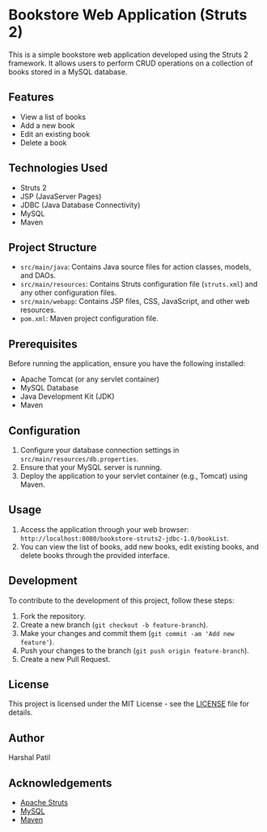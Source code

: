 # Bookstore Web Application (Struts 2)

This is a simple bookstore web application developed using the Struts 2 framework. It allows users to perform CRUD operations on a collection of books stored in a MySQL database.

## Features

- View a list of books
- Add a new book
- Edit an existing book
- Delete a book

## Technologies Used

- Struts 2
- JSP (JavaServer Pages)
- JDBC (Java Database Connectivity)
- MySQL
- Maven

## Project Structure

- `src/main/java`: Contains Java source files for action classes, models, and DAOs.
- `src/main/resources`: Contains Struts configuration file (`struts.xml`) and any other configuration files.
- `src/main/webapp`: Contains JSP files, CSS, JavaScript, and other web resources.
- `pom.xml`: Maven project configuration file.

## Prerequisites

Before running the application, ensure you have the following installed:

- Apache Tomcat (or any servlet container)
- MySQL Database
- Java Development Kit (JDK)
- Maven

## Configuration

1. Configure your database connection settings in `src/main/resources/db.properties`.
2. Ensure that your MySQL server is running.
3. Deploy the application to your servlet container (e.g., Tomcat) using Maven.

## Usage

1. Access the application through your web browser: `http://localhost:8080/bookstore-struts2-jdbc-1.0/bookList`.
2. You can view the list of books, add new books, edit existing books, and delete books through the provided interface.

## Development

To contribute to the development of this project, follow these steps:

1. Fork the repository.
2. Create a new branch (`git checkout -b feature-branch`).
3. Make your changes and commit them (`git commit -am 'Add new feature'`).
4. Push your changes to the branch (`git push origin feature-branch`).
5. Create a new Pull Request.

## License

This project is licensed under the MIT License - see the [LICENSE](LICENSE) file for details.

## Author

Harshal Patil

## Acknowledgements

- [Apache Struts](https://struts.apache.org/)
- [MySQL](https://www.mysql.com/)
- [Maven](https://maven.apache.org/)
